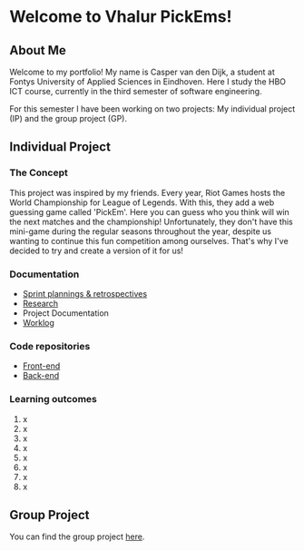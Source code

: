 # Welcome to Vhalur PickEms!

## About Me
Welcome to my portfolio! My name is Casper van den Dijk, a student at Fontys University of Applied Sciences in Eindhoven. Here I study the HBO ICT course, currently in the third semester of software engineering. 

For this semester I have been working on two projects: My individual project (IP) and the group project (GP).

## Individual Project
### The Concept
This project was inspired by my friends. Every year, Riot Games hosts the World Championship for League of Legends. With this, they add a web guessing game called 'PickEm'. Here you can guess who you think will win the next matches and the championship! Unfortunately, they don't have this mini-game during the regular seasons throughout the year, despite us wanting to continue this fun competition among ourselves. That's why I've decided to try and create a version of it for us! 

### Documentation
- [Sprint plannings & retrospectives](https://github.com/Vhalur-PickEms/documentation/blob/main/Sprints.md)
- [Research](https://github.com/Vhalur-PickEms/documentation/tree/main/Research)
- Project Documentation
- [Worklog](https://github.com/Vhalur-PickEms/documentation/blob/main/Screenshot_1.png)

### Code repositories
- [Front-end](https://github.com/Vhalur-PickEms/lec-pickems-frontend) 
- [Back-end](https://github.com/Vhalur-PickEms/MinimalApi)
 
### Learning outcomes
1. x
2. x
3. x
4. x
5. x
6. x
7. x
8. x

## Group Project
You can find the group project [here](https://github.com/wocevv).

<!--

**Here are some ideas to get you started:**

🙋‍♀️ A short introduction - what is your organization all about?
🌈 Contribution guidelines - how can the community get involved?
👩‍💻 Useful resources - where can the community find your docs? Is there anything else the community should know?
🍿 Fun facts - what does your team eat for breakfast?
🧙 Remember, you can do mighty things with the power of [Markdown](https://docs.github.com/github/writing-on-github/getting-started-with-writing-and-formatting-on-github/basic-writing-and-formatting-syntax)
-->
